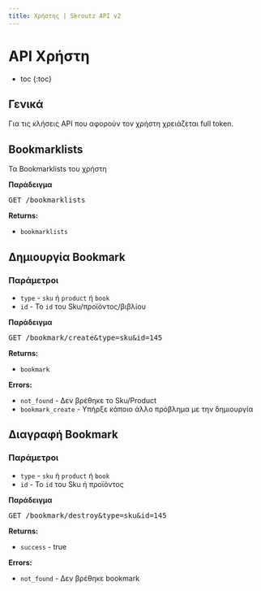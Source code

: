 ```yaml
---
title: Χρήστης | Skroutz API v2
---
```

# API Χρήστη

* toc
{:toc}

## Γενικά

Για τις κλήσεις API που αφορούν τον χρήστη χρειάζεται full token.

## Bookmarklists
Τα Bookmarklists του χρήστη

**Παράδειγμα**

<pre class="terminal">
GET /bookmarklists
</pre>

**Returns:**

 * `bookmarklists`

## Δημιουργία Bookmark

### Παράμετροι
 * `type` - `sku` ή `product` ή `book`
 * `id` - Το `id` του Sku/προϊόντος/βιβλίου

**Παράδειγμα**

<pre class="terminal">
GET /bookmark/create&type=sku&id=145
</pre>

**Returns:**

 * `bookmark`

**Errors:**

 * `not_found` - Δεν βρέθηκε το Sku/Product
 * `bookmark_create` - Υπήρξε κάποιο άλλο πρόβλημα με την δημιουργία


## Διαγραφή Bookmark

### Παράμετροι
 * `type` - `sku` ή `product` ή `book`
 * `id` - Το `id` του Sku ή προϊόντος

**Παράδειγμα**

<pre class="terminal">
GET /bookmark/destroy&type=sku&id=145
</pre>

**Returns:**

 * `success` - true

**Errors:**

 * `not_found` - Δεν βρέθηκε bookmark

